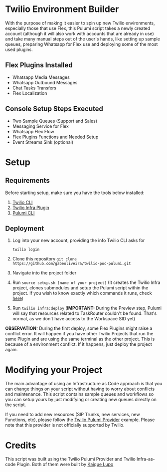# Twilio Environment Builder

With the purpose of making it easier to spin up new Twilio environments, especially those that use Flex, this Pulumi script takes a newly created account (although it will also work with accounts that are already in use) and take many manual steps out of the user's hands, like setting up sample queues, preparing Whatsapp for Flex use and deploying some of the most used plugins.

## Flex Plugins Installed
* Whatsapp Media Messages
* Whatsapp Outbound Messages
* Chat Tasks Transfers
* Flex Localization

## Console Setup Steps Executed
* Two Sample Queues (Support and Sales)
* Messaging Service for Flex
* Whatsapp Flex Flow
* Flex Plugins Functions and Needed Setup
* Event Streams Sink (optional)
 

# Setup

## Requirements

Before starting setup, make sure you have the tools below installed:

1. [Twilio CLI](https://www.twilio.com/docs/twilio-cli/quickstart)
2. [Twilio Infra Plugin](https://github.com/kaiquelupo/plugin-twilio-infra)
3. [Pulumi CLI](https://www.pulumi.com/docs/reference/cli/)

## Deployment

1. Log into your new account, providing the info Twilio CLI asks for


    `twilio login`

2. Clone this repository `git clone https://github.com/gabeoliveira/twilio-poc-pulumi.git`
3. Navigate into the project folder
4. Run `source setup.sh [name of your project]` (It creates the Twilio Infra project, clones submodules and setup the Pulumi script within the project. If you wish to know exactly which commands it runs, check [here](https://github.com/gabeoliveira/twilio-poc-pulumi/blob/main/setup.sh))
5. Run `twilio infra:deploy` (**IMPORTANT:** During the Preview step, Pulumi will say that resources related to TaskRouter couldn't be found. That's normal, as we don't have access to the Workspace SID yet)

**OBSERVATION:** During the first deploy, some Flex Plugins might raise a conflict error. It will happen if you have other Twilio Projects that run the same Plugin and are using the same terminal as the other project. This is because of a environment conflict. If it happens, just deploy the project again.


# Modifying your Project

The main advantage of using an Infrastructure as Code approach is that you can change things on your script without having to worry about conflicts and maintenance. This script contains sample queues and workflows so you can setup yours by just modifying or creating new queues directly on the script.

If you need to add new resources (SIP Trunks, new services, new Functions, etc), please follow the [Twilio Pulumi Provider](https://github.com/kaiquelupo/twilio-pulumi-provider-example) example. Please note that this provider is not officially supported by Twilio.

# Credits

This script was built using the Twilio Pulumi Provider and Twilio Infra-as-code Plugin. Both of them were built by [Kaíque Lupo](https://github.com/kaiquelupo)
